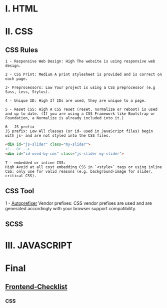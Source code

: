 # I. HTML

# II. CSS
## CSS Rules

    1 - Responsive Web Design: High The website is using responsive web design.

    2 - CSS Print: Medium A print stylesheet is provided and is correct on each page.

    3- Preprocessors: Low Your project is using a CSS preprocessor (e.g Sass, Less, Stylus).

    4 - Unique ID: High If IDs are used, they are unique to a page.

    5 - Reset CSS: High A CSS reset (reset, normalize or reboot) is used and up to date. (If you are using a CSS Framework like Bootstrap or Foundation, a Normalize is already included into it.)

    6 - JS prefix
    JS prefix: Low All classes (or id- used in JavaScript files) begin with js- and are not styled into the CSS files.
```html
<div id="js-slider" class="my-slider">
<!-- Or -->
<div id="id-used-by-cms" class="js-slider my-slider">
```
    7 - embedded or inline CSS: 
    High Avoid at all cost embedding CSS in `<style>` tags or using inline CSS: only use for valid reasons (e.g. background-image for slider, critical CSS).

## CSS Tool
1 - [Autoprefixer](https://autoprefixer.github.io/)
Vendor prefixes: CSS vendor prefixes are used and are generated accordingly with your browser support compatibility.
## SCSS

# III. JAVASCRIPT

# Final

## [Frontend-Checklist](https://github.com/thedaviddias/Front-End-Checklist)

### CSS
